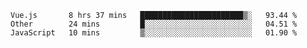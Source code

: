 <!--START_SECTION:waka-->
```text
Vue.js       8 hrs 37 mins   ███████████████████████▒░   93.44 % 
Other        24 mins         █░░░░░░░░░░░░░░░░░░░░░░░░   04.51 % 
JavaScript   10 mins         ▒░░░░░░░░░░░░░░░░░░░░░░░░   01.90 % 
```
<!--END_SECTION:waka-->
